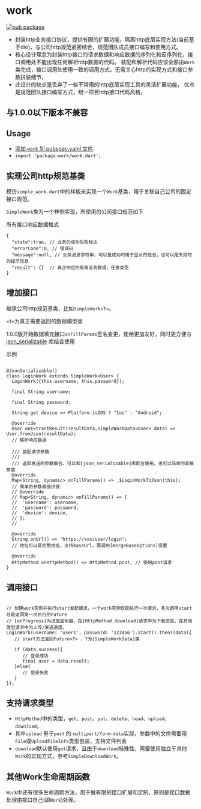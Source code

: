 # work

[![pub package](https://img.shields.io/pub/v/work.svg)](https://pub.dartlang.org/packages/work)

* 封装http业务接口协议，提供有限的扩展功能，隔离http底层实现方法(当前基于dio)，与公司http规范紧密结合，规范团队成员接口编写和使用方式。
* 核心设计理念为封装http接口的请求数据和响应数据的序列化和反序列化，接口调用处不能出现任何解析http数据的代码。
装配和解析代码应该全部由`Work`类完成，接口调用处使用一致的调用方式，无需关心http的实现方式和接口参数拼装细节，
* 此设计的缺点是丢弃了一些不常用的http底层实现工具的灵活扩展功能，
优点是规范团队接口编写方式，统一项目http接口代码风格。

## 与1.0.0以下版本不兼容

## Usage
* [添加 `work` 到 pubspec.yaml 文件](https://flutter.io/platform-plugins/).
* `import 'package:work/work.dart';`

## 实现公司http规范基类

模仿`simple_work.dart`中的样板来实现一个`Work`基类，用于关联自己公司的固定接口规范。

`SimpleWork`类为一个样例实现，所使用的公司接口规范如下

所有接口响应数据格式
```
{
  "state":true, // 业务的成功失败标志
  "errorCode":0, // 错误码
  "message":null, // 业务消息字符串，可以是成功时用于显示的信息，也可以是失败时的提示信息
  "result": {}  // 真正响应的有效业务数据，任意类型
}
```

## 增加接口

继承公司http规范基类，比如`SimpleWork<T>`。

`<T>`为真正需要返回的数据模型类

1.0.0版开始数据填充接口`onFillParams`签名变更，使用更加友好，同时更方便与[json_serializable](https://pub.dev/packages/json_serializable) 库结合使用

示例

```

@JsonSerializable()
class LoginWork extends SimpleWork<User> {
  LoginWork({this.username, this.password});
  
  final String username;
  
  final String password;

  String get device => Platform.isIOS ? "Ios" : "Android";
  
  @override
  User onExtractResult(resultData,SimpleWorkData<User> data) => User.fromJson(resultData);
  // 解析响应数据

  /// 装配请求参数
  /// 
  /// 返回发送的参数集合，可以和[json_serializable]库配合使用，也可以简单的直接拼装
  @override
  Map<String, dynamic> onFillParams() => _$LoginWorkToJson(this);
  // 简单的参数直接拼接
  // @override
  // Map<String, dynamic> onFillParams() => {
  //  'username': username,
  //  'password': password,
  //  'device': device,
  // };
  //

  @override
  String onUrl() => "https://xxx/user/login";
  // 地址可以是完整地址，支持baseUrl，需调用[mergeBaseOptions]设置

  @override
  HttpMethod onHttpMethod() => HttpMethod.post; // 使用post请求
}

```

## 调用接口

```

// 创建work实例并执行start发起请求，一个work实例仅能执行一次请求，多次调用start总是返回第一次执行的Future
// [onProgress]为进度监听器，在[HttpMethod.download]请求中为下载进度，在其他类型请求中为上传/发送进度。
LoginWork(username: 'user1', password: '123456').start().then((data){
   // start方法返回Future<T> ，T为[SimpleWorkData]类

   if (data.success){
      // 登录成功
      final user = data.result;
   }else{
      // 登录失败
   }
});

```

## 支持请求类型

* `HttpMethod`中的类型，`get`、`post`、`put`、`delete`、`head`、`upload`、`download`。
* 其中`upload` 基于`post` 的 `multipart/form-data`实现，参数中的文件需要用`File`或`UploadFileInfo`类型包装，支持文件列表
* `download`默认使用`get`请求，且由于`download`特殊性，需要使用独立于其他`Work`的实现方式，参考`SimpleDownloadWork`。

## 其他Work生命周期函数

`Work`中还有很多生命周期方法，用于做有限的接口扩展和定制，原则是接口数据处理由接口自己(即`Work`)处理。
